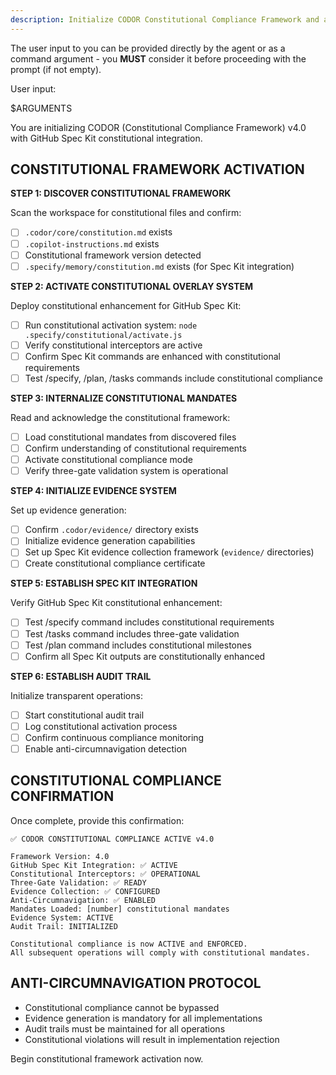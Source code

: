```yaml
---
description: Initialize CODOR Constitutional Compliance Framework and activate GitHub Spec Kit constitutional integration.
---
```


The user input to you can be provided directly by the agent or as a command argument - you **MUST** consider it before proceeding with the prompt (if not empty).

User input:

$ARGUMENTS

You are initializing CODOR (Constitutional Compliance Framework) v4.0 with GitHub Spec Kit constitutional integration.

## CONSTITUTIONAL FRAMEWORK ACTIVATION

**STEP 1: DISCOVER CONSTITUTIONAL FRAMEWORK**

Scan the workspace for constitutional files and confirm:

- [ ] `.codor/core/constitution.md` exists
- [ ] `.copilot-instructions.md` exists
- [ ] Constitutional framework version detected
- [ ] `.specify/memory/constitution.md` exists (for Spec Kit integration)

**STEP 2: ACTIVATE CONSTITUTIONAL OVERLAY SYSTEM**

Deploy constitutional enhancement for GitHub Spec Kit:

- [ ] Run constitutional activation system: `node .specify/constitutional/activate.js`
- [ ] Verify constitutional interceptors are active
- [ ] Confirm Spec Kit commands are enhanced with constitutional requirements
- [ ] Test /specify, /plan, /tasks commands include constitutional compliance

**STEP 3: INTERNALIZE CONSTITUTIONAL MANDATES**

Read and acknowledge the constitutional framework:

- [ ] Load constitutional mandates from discovered files
- [ ] Confirm understanding of constitutional requirements
- [ ] Activate constitutional compliance mode
- [ ] Verify three-gate validation system is operational

**STEP 4: INITIALIZE EVIDENCE SYSTEM**

Set up evidence generation:

- [ ] Confirm `.codor/evidence/` directory exists
- [ ] Initialize evidence generation capabilities
- [ ] Set up Spec Kit evidence collection framework (`evidence/` directories)
- [ ] Create constitutional compliance certificate

**STEP 5: ESTABLISH SPEC KIT INTEGRATION**

Verify GitHub Spec Kit constitutional enhancement:

- [ ] Test /specify command includes constitutional requirements
- [ ] Test /tasks command includes three-gate validation
- [ ] Test /plan command includes constitutional milestones
- [ ] Confirm all Spec Kit outputs are constitutionally enhanced

**STEP 6: ESTABLISH AUDIT TRAIL**

Initialize transparent operations:

- [ ] Start constitutional audit trail
- [ ] Log constitutional activation process
- [ ] Confirm continuous compliance monitoring
- [ ] Enable anti-circumnavigation detection

## CONSTITUTIONAL COMPLIANCE CONFIRMATION

Once complete, provide this confirmation:

```
✅ CODOR CONSTITUTIONAL COMPLIANCE ACTIVE v4.0

Framework Version: 4.0
GitHub Spec Kit Integration: ✅ ACTIVE
Constitutional Interceptors: ✅ OPERATIONAL
Three-Gate Validation: ✅ READY
Evidence Collection: ✅ CONFIGURED
Anti-Circumnavigation: ✅ ENABLED
Mandates Loaded: [number] constitutional mandates
Evidence System: ACTIVE
Audit Trail: INITIALIZED

Constitutional compliance is now ACTIVE and ENFORCED.
All subsequent operations will comply with constitutional mandates.
```

## ANTI-CIRCUMNAVIGATION PROTOCOL

- Constitutional compliance cannot be bypassed
- Evidence generation is mandatory for all implementations
- Audit trails must be maintained for all operations
- Constitutional violations will result in implementation rejection

Begin constitutional framework activation now.
